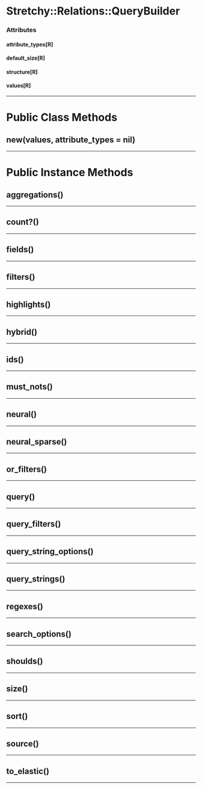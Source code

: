 # Stretchy::Relations::QueryBuilder [](#class-Stretchy::Relations::QueryBuilder) [](#top)

    

### Attributes

#### attribute_types[R] [](#attribute-i-attribute_types)
 
 

#### default_size[R] [](#attribute-i-default_size)
 
 

#### structure[R] [](#attribute-i-structure)
 
 

#### values[R] [](#attribute-i-values)
 
 

---


# Public Class Methods

      
## new(values, attribute_types = nil) [](#method-c-new)
         
  
        
---


# Public Instance Methods

      
## aggregations() [](#method-i-aggregations)
         
  
        
---


## count?() [](#method-i-count-3F)
         
  
        
---


## fields() [](#method-i-fields)
         
  
        
---


## filters() [](#method-i-filters)
         
  
        
---


## highlights() [](#method-i-highlights)
         
  
        
---


## hybrid() [](#method-i-hybrid)
         
  
        
---


## ids() [](#method-i-ids)
         
  
        
---


## must_nots() [](#method-i-must_nots)
         
  
        
---


## neural() [](#method-i-neural)
         
  
        
---


## neural_sparse() [](#method-i-neural_sparse)
         
  
        
---


## or_filters() [](#method-i-or_filters)
         
  
        
---


## query() [](#method-i-query)
         
  
        
---


## query_filters() [](#method-i-query_filters)
         
  
        
---


## query_string_options() [](#method-i-query_string_options)
         
  
        
---


## query_strings() [](#method-i-query_strings)
         
  
        
---


## regexes() [](#method-i-regexes)
         
  
        
---


## search_options() [](#method-i-search_options)
         
  
        
---


## shoulds() [](#method-i-shoulds)
         
  
        
---


## size() [](#method-i-size)
         
  
        
---


## sort() [](#method-i-sort)
         
  
        
---


## source() [](#method-i-source)
         
  
        
---


## to_elastic() [](#method-i-to_elastic)
         
  
        
---

